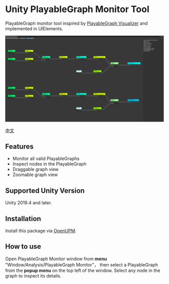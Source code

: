 # Unity PlayableGraph Monitor Tool

PlayableGraph monitor tool inspired by [PlayableGraph Visualizer](https://github.com/Unity-Technologies/graph-visualizer) and implemented in UIElements.

![PlayableGraph Monitor](./Documents~/imgs/img_sample_playablegraph_monitor.png)

[中文](./README_CN.md)

## Features

- Monitor all valid PlayableGraphs
- Inspect nodes in the PlayableGraph
- Draggable graph view
- Zoomable graph view

## Supported Unity Version

Unity 2019.4 and later.

## Installation

Install this package via [OpenUPM](https://openupm.com/packages/com.greenbamboogames.playablegraphmonitor/).

## How to use

Open PlayableGraph Monitor window from **menu** "Window/Analysis/PlayableGraph Monitor"，
then select a PlayableGraph from the **popup menu** on the top left of the window.
Select any node in the graph to inspect its details.
